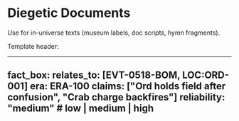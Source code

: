 # Diegetic Documents

Use for in-universe texts (museum labels, doc scripts, hymn fragments).

Template header:

---
fact_box:
  relates_to: [EVT-0518-BOM, LOC:ORD-001]
  era: ERA-100
  claims: ["Ord holds field after confusion", "Crab charge backfires"]
  reliability: "medium"  # low | medium | high
---

